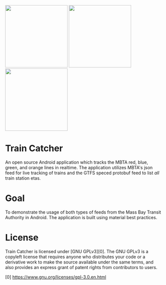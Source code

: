 <img src="https://raw.githubusercontent.com/AndrewCarre/TrainCatcher/master/media/screenshots/main_menu_screenshot.png" width="200px">
<img src="https://github.com/AndrewCarre/TrainCatcher/blob/master/media/screenshots/main_menu_screenshot.png" width="200px">
<img src="https://raw.githubusercontent.com/AndrewCarre/TrainCatcher/master/media/screenshots/trainlist_screenshot.png" width="200px">

# Train Catcher

An open source Android application which tracks the 
MBTA red, blue, green, and orange lines in realtime. 
The application utilizes MBTA's json feed for live 
tracking of trains and the GTFS speced protobuf feed 
to list <i>all</i> train station etas.

# Goal

To demonstrate the usage of both types of feeds from the Mass Bay Transit Authority in Android. 
The application is built using material best practices. 

# License

Train Catcher is licensed under [GNU GPLv3][0]. The GNU GPLv3 is a copyleft 
license that requires anyone who distributes your code or a derivative 
work to make the source available under the same terms, and also provides 
an express grant of patent rights from contributors to users.

[0] https://www.gnu.org/licenses/gpl-3.0.en.html
